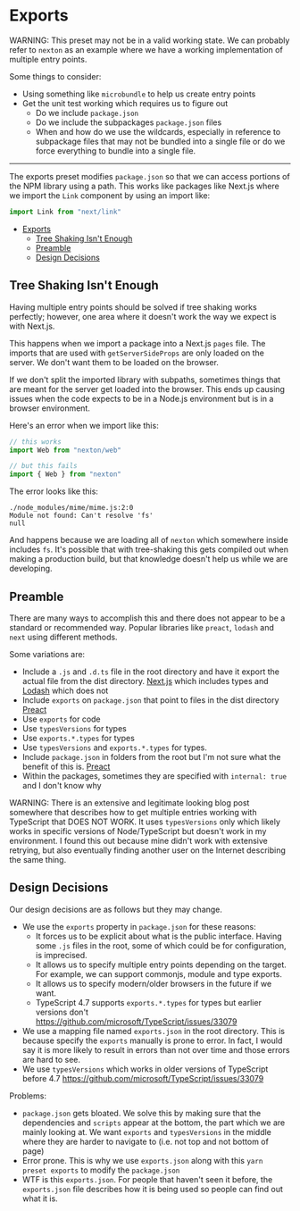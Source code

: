 # Exports

WARNING: This preset may not be in a valid working state. We can probably refer to `nexton` as an example where we have a working implementation of multiple entry points.

Some things to consider:

- Using something like `microbundle` to help us create entry points
- Get the unit test working which requires us to figure out
  - Do we include `package.json`
  - Do we include the subpackages `package.json` files
  - When and how do we use the wildcards, especially in reference to subpackage files that may not be bundled into a single file or do we force everything to bundle into a single file.

---

The exports preset modifies `package.json` so that we can access portions of the NPM library using a path. This works like packages like Next.js where we import the `Link` component by using an import like:

```typescript
import Link from "next/link"
```

- [Exports](#exports)
  - [Tree Shaking Isn't Enough](#tree-shaking-isnt-enough)
  - [Preamble](#preamble)
  - [Design Decisions](#design-decisions)

## Tree Shaking Isn't Enough

Having multiple entry points should be solved if tree shaking works perfectly; however, one area where it doesn't work the way we expect is with Next.js.

This happens when we import a package into a Next.js `pages` file. The imports that are used with `getServerSideProps` are only loaded on the server. We don't want them to be loaded on the browser.

If we don't split the imported library with subpaths, sometimes things that are meant for the server get loaded into the browser. This ends up causing issues when the code expects to be in a Node.js environment but is in a browser environment.

Here's an error when we import like this:

```typescript
// this works
import Web from "nexton/web"

// but this fails
import { Web } from "nexton"
```

The error looks like this:

```text
./node_modules/mime/mime.js:2:0
Module not found: Can't resolve 'fs'
null
```

And happens because we are loading all of `nexton` which somewhere inside includes `fs`. It's possible that with tree-shaking this gets compiled out when making a production build, but that knowledge doesn't help us while we are developing.

## Preamble

There are many ways to accomplish this and there does not appear to be a standard or recommended way. Popular libraries like `preact`, `lodash` and `next` using different methods.

Some variations are:

- Include a `.js` and `.d.ts` file in the root directory and have it export the actual file from the dist directory. [Next.js](https://github.com/vercel/next.js/tree/canary/packages/next) which includes types and [Lodash](https://github.com/lodash/lodash) which does not
- Include `exports` on `package.json` that point to files in the dist directory [Preact](https://github.com/preactjs/preact)
- Use `exports` for code
- Use `typesVersions` for types
- Use `exports.*.types` for types
- Use `typesVersions` and `exports.*.types` for types.
- Include `package.json` in folders from the root but I'm not sure what the benefit of this is. [Preact](https://github.com/preactjs/preact)
- Within the packages, sometimes they are specified with `internal: true` and I don't know why

WARNING: There is an extensive and legitimate looking blog post somewhere that describes how to get multiple entries working with TypeScript that DOES NOT WORK. It uses `typesVersions` only which likely works in specific versions of Node/TypeScript but doesn't work in my environment. I found this out because mine didn't work with extensive retrying, but also eventually finding another user on the Internet describing the same thing.

## Design Decisions

Our design decisions are as follows but they may change.

- We use the `exports` property in `package.json` for these reasons:
  - It forces us to be explicit about what is the public interface. Having some `.js` files in the root, some of which could be for configuration, is imprecised.
  - It allows us to specify multiple entry points depending on the target. For example, we can support commonjs, module and type exports.
  - It allows us to specify modern/older browsers in the future if we want.
  - TypeScript 4.7 supports `exports.*.types` for types but earlier versions don't https://github.com/microsoft/TypeScript/issues/33079
- We use a mapping file named `exports.json` in the root directory. This is because specify the `exports` manually is prone to error. In fact, I would say it is more likely to result in errors than not over time and those errors are hard to see.
- We use `typesVersions` which works in older versions of TypeScript before 4.7 https://github.com/microsoft/TypeScript/issues/33079

Problems:

- `package.json` gets bloated. We solve this by making sure that the dependencies and `scripts` appear at the bottom, the part which we are mainly looking at. We want `exports` and `typesVersions` in the middle where they are harder to navigate to (i.e. not top and not bottom of page)
- Error prone. This is why we use `exports.json` along with this `yarn preset exports` to modify the `package.json`
- WTF is this `exports.json`. For people that haven't seen it before, the `exports.json` file describes how it is being used so people can find out what it is.
